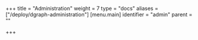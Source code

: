 +++
title = "Administration"
weight = 7
type = "docs"
aliases = ["/deploy/dgraph-administration"]
[menu.main]
  identifier = "admin"
  parent = ""

+++
